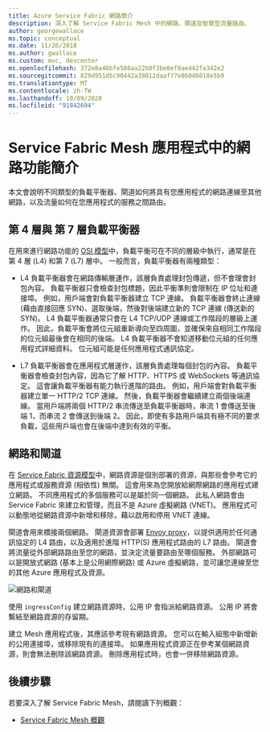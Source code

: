 ```yaml
---
title: Azure Service Fabric 網路簡介
description: 深入了解 Service Fabric Mesh 中的網路、閘道及智慧型流量路由。
author: georgewallace
ms.topic: conceptual
ms.date: 11/26/2018
ms.author: gwallace
ms.custom: mvc, devcenter
ms.openlocfilehash: 372e8a46bfe588aa22b0f3be0ef8ae442fa342e2
ms.sourcegitcommit: 829d951d5c90442a38012daaf77e86046018e5b9
ms.translationtype: MT
ms.contentlocale: zh-TW
ms.lasthandoff: 10/09/2020
ms.locfileid: "91842694"
---
```

# <a name="introduction-to-networking-in-service-fabric-mesh-applications"></a>Service Fabric Mesh 應用程式中的網路功能簡介
本文會說明不同類型的負載平衡器、閘道如何將具有您應用程式的網路連線至其他網路，以及流量如何在您應用程式的服務之間路由。

## <a name="layer-4-vs-layer-7-load-balancers"></a>第 4 層與 第 7 層負載平衡器
在用來進行網路功能的 [OSI 模型](https://en.wikipedia.org/wiki/OSI_model)中，負載平衡可在不同的層級中執行，通常是在第 4 層 (L4) 和第 7 (L7) 層中。  一般而言，負載平衡器有兩種類型：

- L4 負載平衡器會在網路傳輸層運作，該層負責處理封包傳遞，但不會理會封包內容。 負載平衡器只會檢查封包標題，因此平衡準則會限制在 IP 位址和連接埠。 例如，用戶端會對負載平衡器建立 TCP 連線。 負載平衡器會終止連線 (藉由直接回應 SYN)、選取後端，然後對後端建立新的 TCP 連線 (傳送新的 SYN)。 L4 負載平衡器通常只會在 L4 TCP/UDP 連線或工作階段的層級上運作。 因此，負載平衡會將位元組重新導向至四周圍，並確保來自相同工作階段的位元組最後會在相同的後端。 L4 負載平衡器不會知道移動位元組的任何應用程式詳細資料。 位元組可能是任何應用程式通訊協定。

- L7 負載平衡器會在應用程式層運作，該層負責處理每個封包的內容。 負載平衡器會檢查封包內容，因為它了解 HTTP、HTTPS 或 WebSockets 等通訊協定。 這會讓負載平衡器有能力執行進階的路由。 例如，用戶端會對負載平衡器建立單一 HTTP/2 TCP 連線。 然後，負載平衡器會繼續建立兩個後端連線。 當用戶端將兩個 HTTP/2 串流傳送至負載平衡器時，串流 1 會傳送至後端 1，而串流 2 會傳送到後端 2。 因此，即使有多路用戶端具有極不同的要求負載，這些用戶端也會在後端中達到有效的平衡。 

## <a name="networks-and-gateways"></a>網路和閘道
在 [Service Fabric 資源模型](service-fabric-mesh-service-fabric-resources.md)中，網路資源是個別部署的資源，與那些會參考它的應用程式或服務資源 (相依性) 無關。 這會用來為您開放給網際網路的應用程式建立網路。 不同應用程式的多個服務可以是屬於同一個網路。 此私人網路會由 Service Fabric 來建立和管理，而且不是 Azure 虛擬網路 (VNET)。 應用程式可以動態地從網路資源中新增和移除，藉以啟用和停用 VNET 連線。 

閘道會用來橋接兩個網路。 閘道資源會部署 [Envoy proxy](https://www.envoyproxy.io/)，以提供適用於任何通訊協定的 L4 路由，以及適用於進階 HTTP(S) 應用程式路由的 L7 路由。 閘道會將流量從外部網路路由至您的網路，並決定流量要路由至哪個服務。  外部網路可以是開放式網路 (基本上是公用網際網路) 或 Azure 虛擬網路，並可讓您連線至您的其他 Azure 應用程式及資源。 

![網路和閘道][Image1]

使用 `ingressConfig` 建立網路資源時，公用 IP 會指派給網路資源。 公用 IP 將會繫結至網路資源的存留期。

建立 Mesh 應用程式後，其應該參考現有網路資源。 您可以在輸入組態中新增新的公用連接埠，或移除現有的連接埠。 如果應用程式資源正在參考某個網路資源，則會無法刪除該網路資源。 刪除應用程式時，也會一併移除網路資源。

## <a name="next-steps"></a>後續步驟 
若要深入了解 Service Fabric Mesh，請閱讀下列概觀：
- [Service Fabric Mesh 概觀](service-fabric-mesh-overview.md)

[Image1]: media/service-fabric-mesh-networks-and-gateways/NetworkAndGateway.png